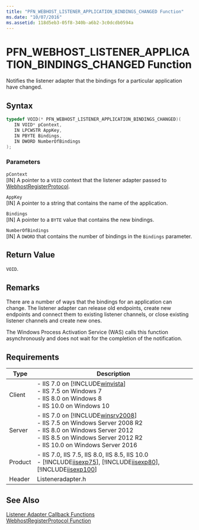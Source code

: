 ```yaml
---
title: "PFN_WEBHOST_LISTENER_APPLICATION_BINDINGS_CHANGED Function"
ms.date: "10/07/2016"
ms.assetid: 118d5eb3-05f8-340b-a6b2-3c0dcdb0594a
---
```

# PFN_WEBHOST_LISTENER_APPLICATION_BINDINGS_CHANGED Function
Notifies the listener adapter that the bindings for a particular application have changed.  
  
## Syntax  
  
```cpp  
typedef VOID(* PFN_WEBHOST_LISTENER_APPLICATION_BINDINGS_CHANGED)(  
   IN VOID* pContext,  
   IN LPCWSTR AppKey,  
   IN PBYTE Bindings,  
   IN DWORD NumberOfBindings  
);  
```  
  
### Parameters  
 `pContext`  
 [IN] A pointer to a `VOID` context that the listener adapter passed to [WebhostRegisterProtocol](../../web-development-reference\native-code-api-reference/webhostregisterprotocol-function.md).  
  
 `AppKey`  
 [IN] A pointer to a string that contains the name of the application.  
  
 `Bindings`  
 [IN] A pointer to a `BYTE` value that contains the new bindings.  
  
 `NumberOfBindings`  
 [IN] A `DWORD` that contains the number of bindings in the `Bindings` parameter.  
  
## Return Value  
 `VOID`.  
  
## Remarks  
 There are a number of ways that the bindings for an application can change. The listener adapter can release old endpoints, create new endpoints and connect them to existing listener channels, or close existing listener channels and create new ones.  
  
 The Windows Process Activation Service (WAS) calls this function asynchronously and does not wait for the completion of the notification.  
  
## Requirements  
  
|Type|Description|  
|----------|-----------------|  
|Client|-   IIS 7.0 on [!INCLUDE[winvista](../../wmi-provider/includes/winvista-md.md)]<br />-   IIS 7.5 on Windows 7<br />-   IIS 8.0 on Windows 8<br />-   IIS 10.0 on Windows 10|  
|Server|-   IIS 7.0 on [!INCLUDE[winsrv2008](../../wmi-provider/includes/winsrv2008-md.md)]<br />-   IIS 7.5 on Windows Server 2008 R2<br />-   IIS 8.0 on Windows Server 2012<br />-   IIS 8.5 on Windows Server 2012 R2<br />-   IIS 10.0 on Windows Server 2016|  
|Product|-   IIS 7.0, IIS 7.5, IIS 8.0, IIS 8.5, IIS 10.0<br />-   [!INCLUDE[iisexp75](../../web-development-reference/native-code-api-reference/includes/iisexp75-md.md)], [!INCLUDE[iisexp80](../../web-development-reference/native-code-api-reference/includes/iisexp80-md.md)], [!INCLUDE[iisexp100](../../web-development-reference/native-code-api-reference/includes/iisexp100-md.md)]|  
|Header|Listeneradapter.h|  
  
## See Also  
 [Listener Adapter Callback Functions](../../web-development-reference\native-code-api-reference/listener-adapter-callback-functions.md)   
 [WebhostRegisterProtocol Function](../../web-development-reference\native-code-api-reference/webhostregisterprotocol-function.md)